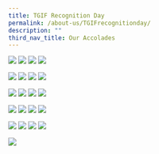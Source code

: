 ```yaml
---
title: TGIF Recognition Day
permalink: /about-us/TGIFrecognitionday/
description: ""
third_nav_title: Our Accolades
---
```


![](/images/2022-T1W3-TGIF-Recognition-Day2.jpg)
![](/images/2022-T1W3-TGIF-Recognition-Day3.jpg)
![](/images/2022-T1W3-TGIF-Recognition-Day4.jpg)
![](/images/2022-T1W3-TGIF-Recognition-Day5.jpg)


![](/images/2022-T1W3-TGIF-Recognition-Day6.jpg)
![](/images/2022-T1W3-TGIF-Recognition-Day7.jpg)
![](/images/2022-T1W3-TGIF-Recognition-Day8-1.jpg)
![](/images/2022-T1W3-TGIF-Recognition-Day9-1.jpg)

![](/images/2022-T1W3-TGIF-Recognition-Day10-1.jpg)
![](/images/2022-T1W3-TGIF-Recognition-Day11-1.jpg)
![](/images/2022-T1W3-TGIF-Recognition-Day12-1.jpg)
![](/images/2022-T1W3-TGIF-Recognition-Day13-1.jpg)

![](/images/2022-T1W3-TGIF-Recognition-Day14-1.jpg)
![](/images/2022-T1W3-TGIF-Recognition-Day15-1.jpg)
![](/images/2022-T1W3-TGIF-Recognition-Day16-1.jpg)
![](/images/2022-T1W3-TGIF-Recognition-Day17-1.jpg)

![](/images/2022-T1W3-TGIF-Recognition-Day18-1.jpg)
![](/images/2022-T1W3-TGIF-Recognition-Day19-1.jpg)
![](/images/2022-T1W3-TGIF-Recognition-Day20-1.jpg)
![](/images/2022-T1W3-TGIF-Recognition-Day21-1.jpg)

![](/images/2022-T1W3-TGIF-Recognition-Day22-1.jpg)